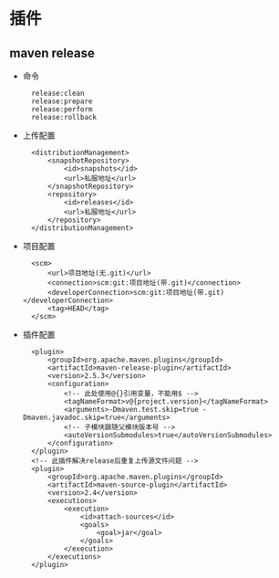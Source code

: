 # 插件
## maven release
- 命令

        release:clean
        release:prepare
        release:perform
        release:rollback

- 上传配置

        <distributionManagement>
            <snapshotRepository>
                <id>snapshots</id>
                <url>私服地址</url>
            </snapshotRepository>
            <repository>
                <id>releases</id>
                <url>私服地址</url>
            </repository>
        </distributionManagement>

- 项目配置

        <scm>
            <url>项目地址(无.git)</url>
            <connection>scm:git:项目地址(带.git)</connection>
            <developerConnection>scm:git:项目地址(带.git)</developerConnection>
            <tag>HEAD</tag>
        </scm>

- 插件配置

        <plugin>
            <groupId>org.apache.maven.plugins</groupId>
            <artifactId>maven-release-plugin</artifactId>
            <version>2.5.3</version>
            <configuration>
                <!-- 此处使用@{}引用变量，不能用$ -->
                <tagNameFormat>v@{project.version}</tagNameFormat>
                <arguments>-Dmaven.test.skip=true -Dmaven.javadoc.skip=true</arguments>
                <!-- 子模块跟随父模块版本号 -->
                <autoVersionSubmodules>true</autoVersionSubmodules>
            </configuration>
        </plugin>
        <!-- 此插件解决release后重复上传源文件问题 -->
        <plugin>
            <groupId>org.apache.maven.plugins</groupId>
            <artifactId>maven-source-plugin</artifactId>
            <version>2.4</version>
            <executions>
                <execution>
                    <id>attach-sources</id>
                    <goals>
                        <goal>jar</goal>
                    </goals>
                </execution>
            </executions>
        </plugin>
